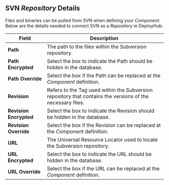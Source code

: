 
## SVN _Repository_ Details

Files and binaries can be pulled from SVN when defining your _Component_.  Below are the details needed to connect SVN as a _Repository_ in DeployHub:

| Field                  | Description                                                                                                |
|------------------------|------------------------------------------------------------------------------------------------------------|
| **Path**               | The path to the files within the Subversion repository.                                                    |
| **Path Encrypted**     | Select the box to indicate the Path should be hidden in the database.                                      |
| **Path Override**      | Select the box if the Path can be replaced at the _Component_ definition.                                  |
| **Revision**           | Refers to the Tag used within the Subversion repository that contains the versions of the necessary files. |
| **Revision Encrypted** | Select the box to indicate the Revision should be hidden in the database.                                  |
| **Revision Override**  | Select the box if the Revision can be replaced at the _Component_ definition.                              |
| **URL**                | The Universal Resource Locator used to locate the Subversion repository.                                   |
| **URL Encrypted**      | Select the box to indicate the URL should be hidden in the database.                                       |
| **URL Override**       | Select the box if the URL can be replaced at the _Component_ definition.                                   |
